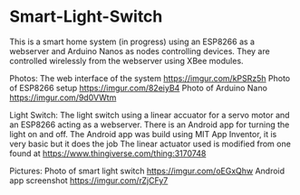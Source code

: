 # Smart-Light-Switch

This is a smart home system (in progress) using an ESP8266 as a webserver and Arduino Nanos as nodes controlling devices. They are controlled wirelessly from the webserver using XBee modules.

Photos:
The web interface of the system                     https://imgur.com/kPSRz5h
Photo of ESP8266 setup                              https://imgur.com/82eiyB4
Photo of Arduino Nano                               https://imgur.com/9d0VWtm



Light Switch:
The light switch using a linear accuator for a servo motor and an ESP8266 acting as a webserver. There is an Android app for turning the light on and off. The Android app was build using MIT App Inventor, it is very basic but it does the job
The linear actuator used is modified from one found at https://www.thingiverse.com/thing:3170748

  Pictures:
    Photo of smart light switch                             https://imgur.com/oEGxQhw
    Android app screenshot                                  https://imgur.com/rZjCFy7


